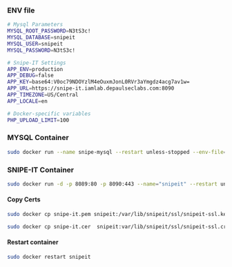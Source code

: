 ### ENV file
```bash
# Mysql Parameters
MYSQL_ROOT_PASSWORD=N3tS3c!
MYSQL_DATABASE=snipeit
MYSQL_USER=snipeit
MYSQL_PASSWORD=N3tS3c!

# Snipe-IT Settings
APP_ENV=production
APP_DEBUG=false
APP_KEY=base64:V0oc79NDOYzlM4eOuxmJonL0RVr3aYmgdz4acg7av1w=
APP_URL=https://snipe-it.iamlab.depaulseclabs.com:8090
APP_TIMEZONE=US/Central
APP_LOCALE=en

# Docker-specific variables
PHP_UPLOAD_LIMIT=100
```

### MYSQL Container
```bash
sudo docker run --name snipe-mysql --restart unless-stopped --env-file=my_env_file --mount source=snipesql-vol,target=/var/lib/mysql -d -P mysql:5.7
```

### SNIPE-IT Container
```bash
sudo docker run -d -p 8089:80 -p 8090:443 --name="snipeit" --restart unless-stopped --link snipe-mysql:mysql --mount source=snipe-vol,dst=/var/lib/snipeit --env-file=my_env_file snipe/snipe-it
```

#### Copy Certs
```bash
sudo docker cp snipe-it.pem snipeit:/var/lib/snipeit/ssl/snipeit-ssl.key
```
```bash
sudo docker cp snipe-it.cer  snipeit:var/lib/snipeit/ssl/snipeit-ssl.crt
```
#### Restart container
```bash
sudo docker restart snipeit
```


